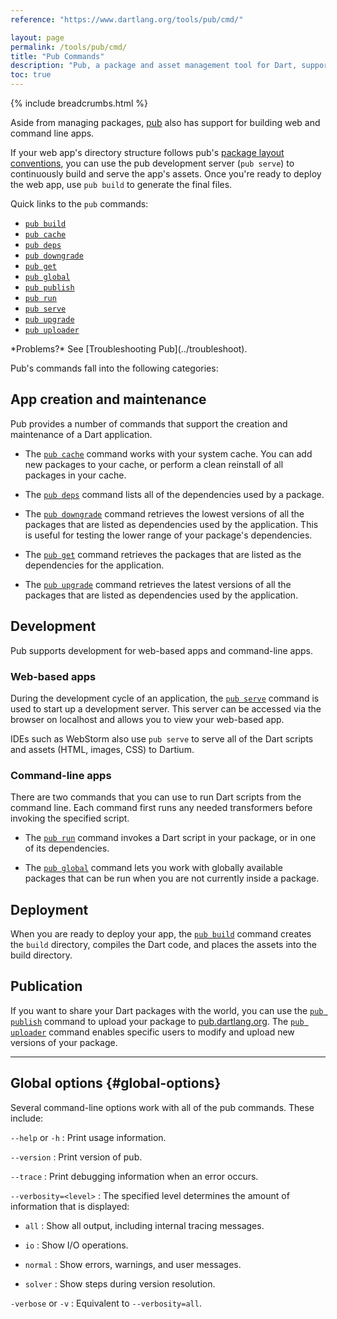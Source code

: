 ```yaml
---
reference: "https://www.dartlang.org/tools/pub/cmd/"

layout: page
permalink: /tools/pub/cmd/
title: "Pub Commands"
description: "Pub, a package and asset management tool for Dart, supports a variety of commands."
toc: true
---
```


{% include breadcrumbs.html %}

Aside from managing packages, [pub](/tools/pub/) also has support for
building web and command line apps.

If your web app's directory structure follows pub's [package layout
conventions](/tools/pub/package-layout), you can use the pub
development server (<code class="literal">pub serve</code>) to continuously
build and serve the app's assets. Once you're ready to deploy the web app,
use <code class="literal">pub build</code> to generate the final files.

Quick links to the `pub` commands:

* [`pub build`]({{site.dart4web}}/tools/pub/pub-build)
* [`pub cache`](pub-cache)
* [`pub deps`](pub-deps)
* [`pub downgrade`](pub-downgrade)
* [`pub get`](pub-get)
* [`pub global`](pub-global)
* [`pub publish`](pub-lish)
* [`pub run`](pub-run)
* [`pub serve`]({{site.dart4web}}/tools/pub/pub-serve)
* [`pub upgrade`](pub-upgrade)
* [`pub uploader`](pub-uploader)

<aside class="alert alert-info" markdown="1">
*Problems?*
See [Troubleshooting Pub](../troubleshoot).
</aside>

Pub's commands fall into the following categories:

## App creation and maintenance

Pub provides a number of commands that support
the creation and maintenance of a Dart application.

* The [`pub cache`](pub-cache) command works with your system cache.
  You can add new packages to your cache,
  or perform a clean reinstall of all packages in your cache.

* The [`pub deps`](pub-deps) command lists all of the dependencies
  used by a package.

* The [`pub downgrade`](pub-downgrade) command retrieves the lowest
  versions of all the packages that are listed as dependencies
  used by the application. This is useful for testing the lower range
  of your package's dependencies.

* The [`pub get`](pub-get) command retrieves the packages that are
  listed as the dependencies for the application.

* The [`pub upgrade`](pub-upgrade) command retrieves the latest
  versions of all the packages that are listed as dependencies
  used by the application.

## Development

Pub supports development for web-based apps and command-line apps.

### Web-based apps

During the development cycle of an application, the
[`pub serve`]({{site.dart4web}}/tools/pub/pub-serve)
command is used to start up a development server.
This server can be accessed via the browser on localhost and
allows you to view your web-based app.

IDEs such as WebStorm also use `pub serve` to serve all of the
Dart scripts and assets (HTML, images, CSS) to Dartium.

### Command-line apps

There are two commands that you can use to run Dart scripts
from the command line. Each command first runs any needed
transformers before invoking the specified script.

* The [`pub run`](pub-run) command invokes a Dart script in your
  package, or in one of its dependencies.

* The [`pub global`](pub-global) command lets you work with globally
  available packages that can be run when you are not currently inside
  a package.

## Deployment

When you are ready to deploy your app, the
[`pub build`]({{site.dart4web}}/tools/pub/pub-build) command
creates the `build` directory, compiles the Dart code, and places
the assets into the build directory.

## Publication

If you want to share your Dart packages with the world, you can
use the [`pub publish`](pub-lish) command to upload your package to
[pub.dartlang.org](https://pub.dartlang.org). The
[`pub uploader`](pub-uploader) command enables specific users
to modify and upload new versions of your package.

---

## Global options {#global-options}

Several command-line options work with all of the pub commands.
These include:

`--help` or `-h`
: Print usage information.

`--version`
: Print version of pub.

`--trace`
: Print debugging information when an error occurs.

`--verbosity=<level>`
: The specified level determines the amount of information that is displayed:

* `all`
: Show all output, including internal tracing messages.

* `io`
: Show I/O operations.

* `normal`
: Show errors, warnings, and user messages.

* `solver`
: Show steps during version resolution.

`-verbose` or `-v`
: Equivalent to `--verbosity=all`.
